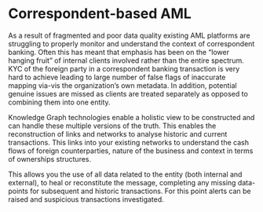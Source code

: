 # Correspondent-based AML

<object data="../../../../../diagrams/out/correspondent-based-aml.svg#darkable" type="image/svg+xml"></object>

As a result of fragmented and poor data quality existing AML platforms are
struggling to properly monitor and understand the context of
correspondent banking.
Often this has meant that emphasis has been on the “lower hanging fruit”
of internal clients involved rather than the entire spectrum.
KYC of the foreign party in a correspondent banking transaction is very hard
to achieve leading to large number of false flags of inaccurate mapping
via-vis the organization’s own metadata.
In addition, potential genuine issues are missed as clients are treated
separately as opposed to combining them into one entity.

Knowledge Graph technologies enable a holistic view to be constructed
and can handle these multiple versions of the truth.
This enables the reconstruction of links and networks to analyse historic
and current transactions.
This links into your existing networks to understand the cash flows of
foreign counterparties, nature of the business and context in terms of
ownerships structures.

This allows you the use of all data related to the entity (both internal
and external), to heal or reconstitute the message, completing any
missing data-points for subsequent and historic transactions.
For this point alerts can be raised and suspicious transactions investigated.
